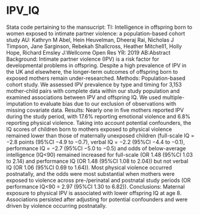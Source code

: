 # IPV_IQ
Stata code pertaining to the mansucript:
TI: Intelligence in offspring born to women exposed to intimate partner violence: a population-based cohort study
AU: Kathryn M Abel, Hein Heuvelman, Dheeraj Rai, Nicholas J Timpson, Jane Sarginson, Rebekah Shallcross, Heather Mitchell1, Holly Hope, Richard Emsley
J:Wellcome Open Res
YR: 2019
AB:Abstract
Background: Intimate partner violence (IPV) is a risk factor for developmental problems in offspring. Despite a high prevalence of IPV in the UK and elsewhere, the longer-term outcomes of offspring born to exposed mothers remain under-researched.
Methods: Population-based cohort study. We assessed IPV prevalence by type and timing for 3,153 mother-child pairs with complete data within our study population and examined associations between IPV and offspring IQ. We used multiple-imputation to evaluate bias due to our exclusion of observations with missing covariate data. 
Results: Nearly one in five mothers reported IPV during the study period, with 17.6% reporting emotional violence and 6.8% reporting physical violence. Taking into account potential confounders, the IQ scores of children born to mothers exposed to physical violence remained lower than those of maternally unexposed children (full-scale IQ = −2.8 points (95%CI −4.9 to −0.7), verbal IQ = −2.2 (95%CI −4.4 to −0.1), performance IQ = −2.7 (95%CI  −5.0 to −0.5) and odds of below-average intelligence (IQ<90) remained increased for full-scale (OR 1.48 (95%CI 1.03 to 2.14) and performance IQ (OR 1.48 (95%CI 1.08 to 2.04)) but not verbal IQ (OR 1.06 (95%CI 0.69 to 1.64)). Most physical violence occurred postnatally, and the odds were most substantial when mothers were exposed to violence across pre-/perinatal and postnatal study periods (OR performance IQ<90 = 2.97 (95%CI 1.30 to 6.82)). 
Conclusions: Maternal exposure to physical IPV is associated with lower offspring IQ at age 8. Associations persisted after adjusting for potential confounders and were driven by violence occurring postnatally.   


